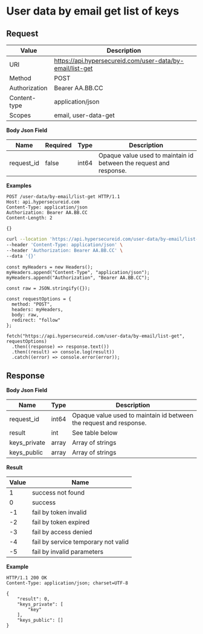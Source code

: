 # User data by email get list of keys

## Request

Value              | Description 
-------------------|---------------
URI                | https://api.hypersecureid.com/user-data/by-email/list-get
Method             | POST 
Authorization      | Bearer AA.BB.CC 
Content-type       | application/json
Scopes             | email, user-data-get

**Body Json Field**

Name               | Required | Type           | Description
-------------------|----------|----------------|---------------------
request_id         | false    | int64          | Opaque value used to maintain id between the request and response.

**Examples**

```HTTP
POST /user-data/by-email/list-get HTTP/1.1
Host: api.hypersecureid.com
Content-Type: application/json
Authorization: Bearer AA.BB.CC
Content-Length: 2

{}
```
```bash
curl --location 'https://api.hypersecureid.com/user-data/by-email/list-get' \
--header 'Content-Type: application/json' \
--header 'Authorization: Bearer AA.BB.CC' \
--data '{}'
```
```JS
const myHeaders = new Headers();
myHeaders.append("Content-Type", "application/json");
myHeaders.append("Authorization", "Bearer AA.BB.CC");

const raw = JSON.stringify({});

const requestOptions = {
  method: "POST",
  headers: myHeaders,
  body: raw,
  redirect: "follow"
};

fetch("https://api.hypersecureid.com/user-data/by-email/list-get", requestOptions)
  .then((response) => response.text())
  .then((result) => console.log(result))
  .catch((error) => console.error(error));
```

## Response

**Body Json Field**

Name                    | Type          | Description
------------------------|---------------|---------------------
request_id              | int64         | Opaque value used to maintain id between the request and response.
result                  | int           | See table below
keys_private            | array         | Array of strings
keys_public             | array         | Array of strings

**Result**

| Value  | Name 
| ------ | ----------------------------------- 
| 1      | success not found                   
| 0      | success                             
| -1     | fail by token invalid               
| -2     | fail by token expired               
| -3     | fail by access denied               
| -4     | fail by service temporary not valid 
| -5     | fail by invalid parameters          

**Example**

```HTTP
HTTP/1.1 200 OK
Content-Type: application/json; charset=UTF-8

{
    "result": 0,
    "keys_private": [
        "key"
    ],
    "keys_public": []
}
```